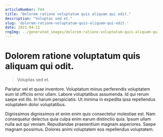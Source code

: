 ```yaml
---
articleNumber: 744
title: "Dolorem ratione voluptatum quis aliquam qui odit."
description: "Voluptas sed et."
slug: 'dolorem-ratione-voluptatum-quis-aliquam-qui-odit.'
date: 2021-04-11
rngImg: ../generated_images/dolorem-ratione-voluptatum-quis-aliquam-qui-odit..jpg
---
```


# Dolorem ratione voluptatum quis aliquam qui odit.

> Voluptas sed et.

Pariatur vel et quae inventore. Voluptatum minus perferendis voluptatem eum id officiis error ullam. Labore voluptatibus assumenda. Id qui rerum saepe est illo. In harum perspiciatis. Ut minima in expedita ipsa repellendus voluptatem dolor voluptatibus.
 Dignissimos dignissimos et enim enim quis consectetur molestiae est. Nam consequatur delectus quia culpa enim earum distinctio quia. Ipsum ullam nulla aut qui veniam. Repudiandae praesentium magnam asperiores. Saepe magnam possimus. Dolores animi voluptatem eos repellendus voluptatem.
